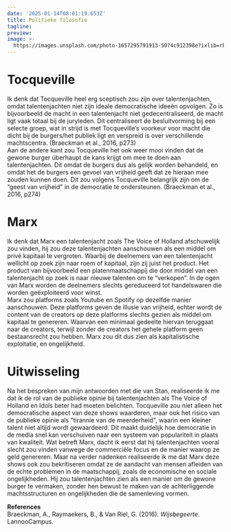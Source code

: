 ```yaml
---
date: '2025-01-14T08:01:19.653Z'
title: Politieke filosofie
tagline: 
preview: 
image: >-
  https://images.unsplash.com/photo-1657295791913-5074c912398e?ixlib=rb-1.2.1&ixid=MnwxMjA3fDB8MHxwaG90by1wYWdlfHx8fGVufDB8fHx8&auto=format&fit=crop&w=996&q=80
---
```

# Tocqueville

Ik denk dat Tocqueville heel erg sceptisch zou zijn over talentenjachten, omdat talentenjachten niet zijn ideale democratische ideeën opvolgen. Zo is bijvoorbeeld de macht in een talentenjacht niet gedecentraliseerd, de macht ligt vaak totaal bij de juryleden. Dit centraliseert de besluitvorming bij een selecte groep, wat in strijd is met Tocqueville’s voorkeur voor macht die dicht bij de burgers/het publiek ligt en verspreid is over verschillende machtscentra. (Braeckman et al., 2016, p273)  
Aan de andere kant zou Tocqueville het ook weer mooi vinden dat de gewone burger überhaupt de kans krijgt om mee te doen aan talentenjachten. Dit omdat de burgers dus als gelijk worden behandeld, en omdat het de burgers een gevoel van vrijheid geeft dat ze hieraan mee zouden kunnen doen. Dit zou volgens Tocqueville belangrijk zijn om de “geest van vrijheid" in de democratie te ondersteunen. (Braeckman et al., 2016, p274)

# Marx

Ik denk dat Marx een talentenjacht zoals The Voice of Holland afschuwelijk zou vinden, hij zou deze talentenjachten aanschouwen als een middel om privé kapitaal te vergroten. Waarbij de deelnemers van een talentenjacht wellicht op zoek zijn naar roem of kapitaal, zijn zij juist het product. Het product van bijvoorbeeld een platenmaatschappij die door middel van een talentenjacht op zoek is naar nieuwe talenten om te “verkopen”. In de ogen van Marx worden de deelnemers slechts gereduceerd tot handelswaren die worden geëxploiteerd voor winst.  
Marx zou platforms zoals Youtube en Spotify op dezelfde manier aanschouwen. Deze platforms geven de illusie van vrijheid, echter wordt de content van de creators op deze platforms slechts gezien als middel om kapitaal te genereren. Waarvan een minimaal gedeelte hiervan teruggaat naar de creators, terwijl zonder de creators het gehele platform geen bestaansrecht zou hebben. Marx zou dit dus zien als kapitalistische exploitatie, en ongelijkheid.

# Uitwisseling

Na het bespreken van mijn antwoorden met die van Stan, realiseerde ik me dat ik de rol van de publieke opinie bij talentenjachten als The Voice of Holland en Idols beter had moeten belichten. Tocqueville zou niet alleen het democratische aspect van deze shows waarderen, maar ook het risico van de publieke opinie als "tirannie van de meerderheid", waarin een kleiner talent niet altijd wordt gewaardeerd. Dit maakt duidelijk hoe democratie in de media snel kan verschuiven naar een systeem van populariteit in plaats van kwaliteit. Wat betreft Marx, dacht ik eerst dat hij talentenjachten vooral slecht zou vinden vanwege de commerciële focus en de manier waarop ze geld genereren. Maar na verder nadenken realiseerde ik me dat Marx deze shows ook zou bekritiseren omdat ze de aandacht van mensen afleiden van de echte problemen in de maatschappij, zoals de economische en sociale ongelijkheden. Hij zou talentenjachten zien als een manier om de gewone burger te vermaken, zonder hen bewust te maken van de achterliggende machtsstructuren en ongelijkheden die de samenleving vormen.

**References**  
Braeckman, A., Raymaekers, B., & Van Riel, G. (2016). *Wijsbegeerte*. LannooCampus.  

   